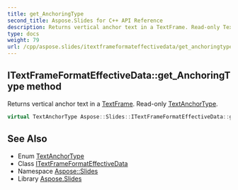 ```yaml
---
title: get_AnchoringType
second_title: Aspose.Slides for C++ API Reference
description: Returns vertical anchor text in a TextFrame. Read-only TextAnchorType.
type: docs
weight: 79
url: /cpp/aspose.slides/itextframeformateffectivedata/get_anchoringtype/
---
```

## ITextFrameFormatEffectiveData::get_AnchoringType method


Returns vertical anchor text in a [TextFrame](../../textframe/). Read-only [TextAnchorType](../../textanchortype/).

```cpp
virtual TextAnchorType Aspose::Slides::ITextFrameFormatEffectiveData::get_AnchoringType()=0
```

## See Also

* Enum [TextAnchorType](../../textanchortype/)
* Class [ITextFrameFormatEffectiveData](../)
* Namespace [Aspose::Slides](../../)
* Library [Aspose.Slides](../../../)
